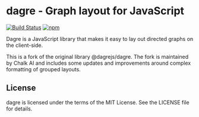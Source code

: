 # dagre - Graph layout for JavaScript

[![Build Status](https://github.com/dagrejs/dagre/workflows/Build%20Status/badge.svg?branch=master)](https://github.com/dagrejs/dagre/actions?query=workflow%3A%22Build+Status%22)
[![npm](https://img.shields.io/npm/v/@chalk-ai/dagre.svg)](https://www.npmjs.com/package/@chalk-ai/dagre)


Dagre is a JavaScript library that makes it easy to lay out directed graphs on the client-side.

This is a fork of the original library @dagrejs/dagre.
The fork is maintained by Chalk AI and includes some updates and improvements around complex formatting of grouped layouts.

## License

dagre is licensed under the terms of the MIT License. See the LICENSE file for details.
